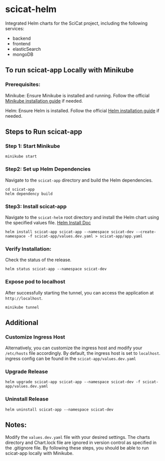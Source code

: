 # scicat-helm 
Integrated Helm charts for the SciCat project, including the following services:
- backend
- frontend
- elasticSearch
- mongoDB


## To run scicat-app Locally with Minikube
### Prerequisites:
Minikube: Ensure Minikube is installed and running. Follow the official [Minikube installation guide](https://minikube.sigs.k8s.io/docs/start/?arch=%2Fmacos%2Fx86-64%2Fstable%2Fbinary+download) if needed.

Helm: Ensure Helm is installed. Follow the official [Helm installation guide](https://helm.sh/docs/intro/install/) if needed.

## Steps to Run scicat-app
### Step 1: Start Minikube
```
minikube start
```

### Step2: Set up Helm Dependencies
Navigate to the `scicat-app` directory and build the Helm dependencies.

```
cd scicat-app
helm dependency build
```

### Step3: Install scicat-app
Navigate to the `scicat-helm` root directory and install the Helm chart using the specified values file.
[Helm Install Doc ](https://helm.sh/docs/helm/helm_install/)

```
helm install scicat-app scicat-app --namespace scicat-dev --create-namespace -f scicat-app/values.dev.yaml > scicat-app/app.yaml
```

### Verify Installation:
Check the status of the release.

```
helm status scicat-app --namespace scicat-dev
```

### Expose pod to localhost
After successfully starting the tunnel, you can access the application at `http://localhost`. 

```
minikube tunnel
```

## Additional 
### Customize Ingress Host 
Alternatively, you can customize the ingress host and modify your `/etc/hosts` file accordingly. By default, the ingress host is set to `localhost`.
ingress config can be found in the `scicat-app/values.dev.yaml`

### Upgrade Release
```
helm upgrade scicat-app scicat-app --namespace scicat-dev -f scicat-app/values.dev.yaml
```

### Uninstall Release
```
helm uninstall scicat-app --namespace scicat-dev

```

## Notes:

Modify the `values.dev.yaml` file with your desired settings.
The charts directory and Chart.lock file are ignored in version control as specified in the .gitignore file.
By following these steps, you should be able to run scicat-app locally with Minikube.
